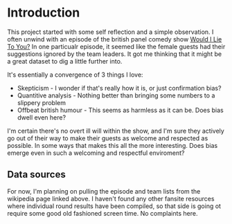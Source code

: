 # Introduction

This project started with some self reflection and a simple observation. I often unwind with an episode of the british panel comedy show [Would I Lie To You?](https://en.wikipedia.org/wiki/List_of_Would_I_Lie_to_You%3F_episodes) In one particualr episode, it seemed like the female guests had their suggestions ignored by the team leaders. It got me thinking that it might be a great dataset to dig a little further into.

It's essentially a convergence of 3 things I love:

* Skepticism - I wonder if that's really how it is, or just confirmation bias?
* Quantitive analysis - Nothing better than bringing some numbers to a slippery problem
* Offbeat british humour - This seems as harmless as it can be. Does bias dwell even here?

I'm certain there's no overt ill will within the show, and I'm sure they actively go out of their way to make their guests as welcome and respected as possible. In some ways that makes this all the more interesting. Does bias emerge even in such a welcoming and respectful enviroment?

## Data sources
For now, I'm planning on pulling the episode and team lists from the wikipedia page linked above. I haven't found any other fansite resources where individual round results have been compiled, so that side is going ot require some good old fashioned screen time. No complaints here.
